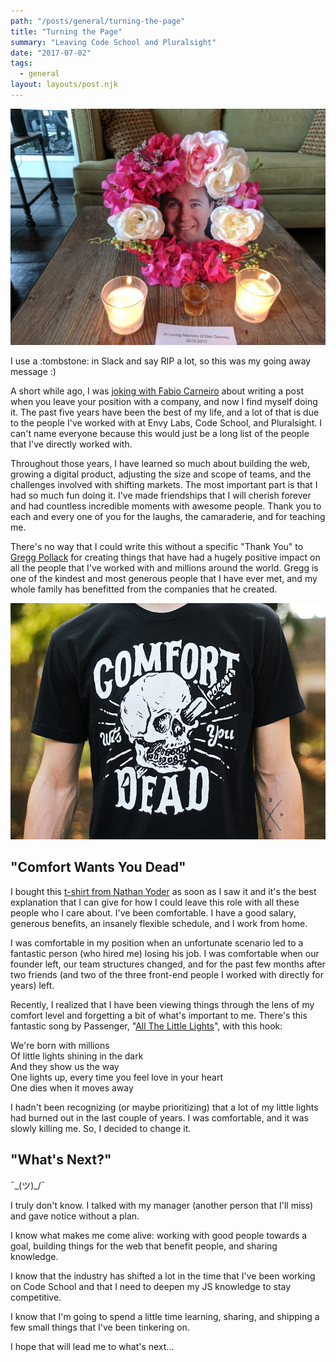 ```yaml
---
path: "/posts/general/turning-the-page"
title: "Turning the Page"
summary: "Leaving Code School and Pluralsight"
date: "2017-07-02"
tags:
  - general
layout: layouts/post.njk
---
```


![](/img/posts/general/turning-the-page/in-memoriam.jpg)

I use a :tombstone: in Slack and say RIP a lot, so this was my going away message :)

A short while ago, I was [joking with Fabio Carneiro](https://twitter.com/i/web/status/859761496464773120) about writing a post when you leave your position with a company, and now I find myself doing it. The past five years have been the best of my life, and a lot of that is due to the people I've worked with at Envy Labs, Code School, and Pluralsight. I can't name everyone because this would just be a long list of the people that I've directly worked with.

Throughout those years, I have learned so much about building the web, growing a digital product, adjusting the size and scope of teams, and the challenges involved with shifting markets. The most important part is that I had so much fun doing it. I've made friendships that I will cherish forever and had countless incredible moments with awesome people. Thank you to each and every one of you for the laughs, the camaraderie, and for teaching me.

There's no way that I could write this without a specific "Thank You" to [Gregg Pollack](https://twitter.com/greggpollack) for creating things that have had a hugely positive impact on all the people that I've worked with and millions around the world. Gregg is one of the kindest and most generous people that I have ever met, and my whole family has benefitted from the companies that he created.

![](/img/posts/general/turning-the-page/comfort-wants-you-dead.jpg)

## "Comfort Wants You Dead"

I bought this [t-shirt from Nathan Yoder](https://dribbble.com/shots/1746603-Comfort-Wants-You-Dead) as soon as I saw it and it's the best explanation that I can give for how I could leave this role with all these people who I care about. I've been comfortable. I have a good salary, generous benefits, an insanely flexible schedule, and I work from home.

I was comfortable in my position when an unfortunate scenario led to a fantastic person (who hired me) losing his job. I was comfortable when our founder left, our team structures changed, and for the past few months after two friends (and two of the three front-end people I worked with directly for years) left.

Recently, I realized that I have been viewing things through the lens of my comfort level and forgetting a bit of what's important to me. There's this fantastic song by Passenger, "[All The Little Lights](https://open.spotify.com/track/1Sb0F7I9bGa4VfPbgm0BoL)", with this hook:

We're born with millions  
Of little lights shining in the dark  
And they show us the way  
One lights up, every time you feel love in your heart  
One dies when it moves away

I hadn't been recognizing (or maybe prioritizing) that a lot of my little lights had burned out in the last couple of years. I was comfortable, and it was slowly killing me. So, I decided to change it.

## "What's Next?"

¯\_(ツ)\_/¯

I truly don't know. I talked with my manager (another person that I'll miss) and gave notice without a plan.

I know what makes me come alive: working with good people towards a goal, building things for the web that benefit people, and sharing knowledge.

I know that the industry has shifted a lot in the time that I've been working on Code School and that I need to deepen my JS knowledge to stay competitive.

I know that I'm going to spend a little time learning, sharing, and shipping a few small things that I've been tinkering on.

I hope that will lead me to what's next...
